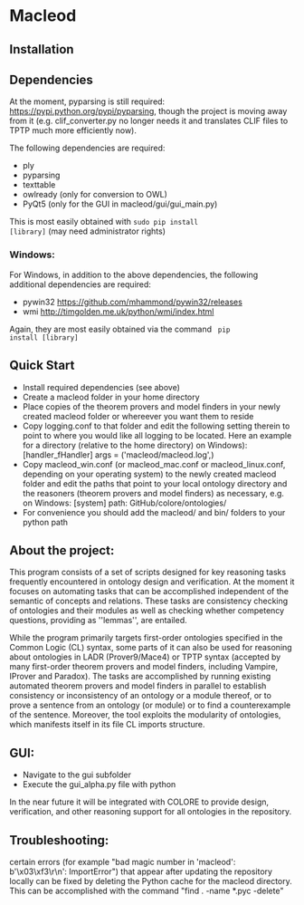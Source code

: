 Macleod
======================================================

Installation
------------

## Dependencies

At the moment, pyparsing is still required: <https://pypi.python.org/pypi/pyparsing>, though the project is moving away from it (e.g. clif_converter.py no longer needs it and translates CLIF files to TPTP much more efficiently now).

The following dependencies are required:

* ply
* pyparsing
* texttable
* owlready (only for conversion to OWL)
* PyQt5 (only for the GUI in macleod/gui/gui_main.py)

This is most easily obtained with <code>sudo pip install [library]</code> (may need administrator rights)

### Windows:

For Windows, in addition to the above dependencies, the following additional dependencies are required:
* pywin32 <https://github.com/mhammond/pywin32/releases>
* wmi <http://timgolden.me.uk/python/wmi/index.html>

Again, they are most easily obtained via the command  <code> pip install [library]</code> 



Quick Start
-----------
* Install required dependencies (see above)
* Create a macleod folder in your home directory
* Place copies of the theorem provers and model finders in your newly created macleod folder or whereever you want them to reside
* Copy logging.conf to that folder and edit the following setting therein to point to where you would like all logging to be located. Here an example for a directory (relative to the home directory) on Windows):
[handler_fHandler]
args = ('macleod/macleod.log',)
* Copy macleod_win.conf (or macleod_mac.conf or macleod_linux.conf, depending on your operating system) to the newly created macleod folder and edit the paths that point to your local ontology directory and the reasoners (theorem provers and model finders) as necessary, e.g. on Windows:
[system]
path: GitHub/colore/ontologies/
* For convenience you should add the macleod/ and bin/ folders to your python path

About the project:
------------------

This program consists of a set of scripts designed for key reasoning tasks frequently encountered in ontology design and verification. At the moment it focuses on automating tasks that can be accomplished independent of the semantic of concepts and relations. These tasks are consistency checking of ontologies and their modules as well as checking whether competency questions, providing as ''lemmas'', are entailed.

While the program primarily targets first-order ontologies specified in the Common Logic (CL) syntax, some parts of it can also be used for reasoning about ontologies in LADR (Prover9/Mace4) or TPTP syntax (accepted by many first-order theorem provers and model finders, including Vampire, IProver and Paradox). The tasks are accomplished by running existing automated theorem provers and model finders in parallel to establish consistency or inconsistency of an ontology or a module thereof, or to prove a sentence from an ontology (or module) or to find a counterexample of the sentence.
Moreover, the tool exploits the modularity of ontologies, which manifests itself in its file CL imports structure. 


GUI:
---- 
* Navigate to the gui subfolder
* Execute the gui_alpha.py file with python


In the near future it will be integrated with COLORE to provide design, verification, and other reasoning support for all ontologies in the repository.

Troubleshooting:
----------------

certain errors (for example "bad magic number in 'macleod': b'\x03\xf3\r\n': ImportError") that appear after updating the repository locally can be fixed by deleting the Python cache for the macleod directory. This can be accomplished with the command "find . -name \*.pyc -delete"
